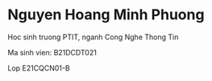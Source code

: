 <html>
  <body>
    <h1> Nguyen Hoang Minh Phuong </h1>
    <p> Hoc sinh truong PTIT, nganh Cong Nghe Thong Tin </p>
    <p> Ma sinh vien: B21DCDT021</p>
    <p> Lop E21CQCN01-B</p>
  </body>
</html>
